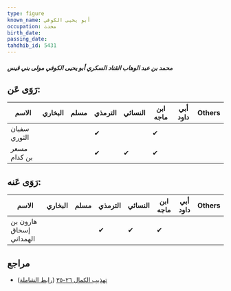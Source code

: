 ```yaml
---
type: figure
known_name: أبو يحيى الكوفي
occupation: محدث
birth_date:
passing_date:
tahdhib_id: 5431
---
```

##### محمد بن عبد الوهاب القناد السكري أبو يحيى الكوفي مولى بني قيس

## رَوَى عَن:
| الاسم        | البخاري | مسلم | الترمذي | النسائي | ابن ماجه | أبي داود | Others |
| ------------ | ------- | ---- | ------- | ------- | -------- | -------- | ------ |
| سفيان الثوري |         |      | ✔       |         | ✔        |          |        |
| مسعر بن كدام |         |      | ✔       | ✔       | ✔        |          |        |
## رَوَى عَنه:
| الاسم                   | البخاري | مسلم | الترمذي | النسائي | ابن ماجه | أبي داود | Others |
| ----------------------- | ------- | ---- | ------- | ------- | -------- | -------- | ------ |
| هارون بن إسحاق الهمداني |         |      | ✔       | ✔       | ✔        |          |        |
## مراجع
- [تهذيب الكمال ٢٦-٣٥](obsidian://open?vault=Tahdhib-al-Kamal&file=Figures/٥٤٣١-محمد%20بن%20عبد%20الوهاب%20القناد%20السكري%20أبو%20يحيى%20الكوفي%20مولى%20بني%20قيس) ([رابط الشاملة](https://shamela.ws/book/3722/13783))